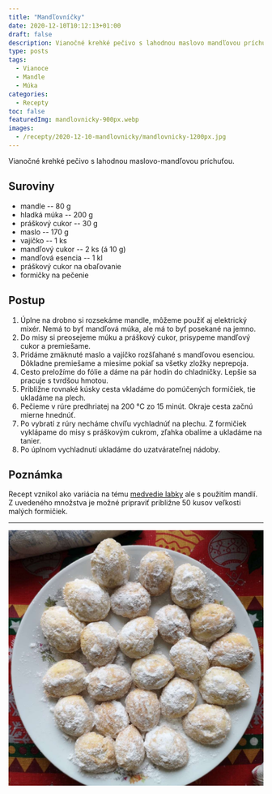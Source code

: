 ```yaml
---
title: "Mandľovníčky"
date: 2020-12-10T10:12:13+01:00
draft: false
description: Vianočné krehké pečivo s lahodnou maslovo mandľovou príchuťou.
type: posts
tags:
  - Vianoce
  - Mandle
  - Múka
categories:
  - Recepty
toc: false
featuredImg: mandlovnicky-900px.webp
images:
  - /recepty/2020-12-10-mandlovnicky/mandlovnicky-1200px.jpg
---
```


Vianočné krehké pečivo s lahodnou maslovo-mandľovou príchuťou.

## Suroviny

- mandle -- 80 g
- hladká múka -- 200 g
- práškový cukor -- 30 g
- maslo -- 170 g
- vajíčko -- 1 ks
- mandľový cukor -- 2 ks (á 10 g)
- mandľová esencia -- 1 kl
- práškový cukor na obaľovanie
- formičky na pečenie

## Postup

1. Úplne na drobno si rozsekáme mandle, môžeme použiť aj elektrický mixér. Nemá to byť mandľová múka, ale má to byť posekané na jemno.
2. Do misy si preosejeme múku a práškový cukor, prisypeme mandľový cukor a premiešame.
3. Pridáme zmäknuté maslo a vajíčko rozšľahané s mandľovou esenciou. Dôkladne premiešame a miesime pokiaľ sa všetky zložky neprepoja.
4. Cesto preložíme do fólie a dáme na pár hodín do chladničky. Lepšie sa pracuje s tvrdšou hmotou.
5. Približne rovnaké kúsky cesta vkladáme do pomúčených formičiek, tie ukladáme na plech.
6. Pečieme v rúre predhriatej na 200 °C zo 15 minút. Okraje cesta začnú mierne hnednúť.
7. Po vybratí z rúry necháme chvíľu vychladnúť na plechu. Z formičiek vyklápame do misy s práškovým cukrom, zľahka obalíme a ukladáme na tanier.
8. Po úplnom vychladnutí ukladáme do uzatvárateľnej nádoby.

## Poznámka

Recept vznikol ako variácia na tému [medvedie labky](/recepty/2016-12-08-medvedie-labky/) ale s použitím mandlí. Z uvedeného množstva je možné pripraviť približne 50 kusov veľkosti malých formičiek.

---

![Mandľovníčky](mandlovnicky-1200px.jpg "Mandľovníčky (autor: zwieratko, 2020)")
